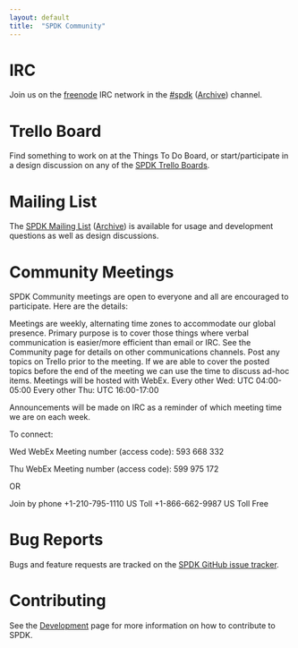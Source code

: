 ```yaml
---
layout: default
title:  "SPDK Community"
---
```


# IRC

Join us on the [freenode](https://freenode.net/) IRC network in the [#spdk](irc://irc.freenode.net/%23spdk) ([Archive](https://ci.spdk.io/irclog/?C=N;O=D)) channel.

# Trello Board

Find something to work on at the Things To Do Board, or start/participate in a design discussion on any of the [SPDK Trello Boards](https://trello.com/spdk).

# Mailing List

The [SPDK Mailing List](https://lists.01.org/mailman/listinfo/spdk) ([Archive](https://lists.01.org/pipermail/spdk/))
is available for usage and development questions as well as design discussions.

# Community Meetings

SPDK Community meetings are open to everyone and all are encouraged to participate. Here are the details:

Meetings are weekly, alternating time zones to accommodate our global presence.
Primary purpose is to cover those things where verbal communication is easier/more efficient than email or IRC. See the Community page for details on other communications channels.
Post any topics on Trello prior to the meeting.
If we are able to cover the posted topics before the end of the meeting we can use the time to discuss ad-hoc items.
Meetings will be hosted with WebEx.
Every other Wed: UTC 04:00-05:00 Every other Thu: UTC 16:00-17:00

Announcements will be made on IRC as a reminder of which meeting time we are on each week.

To connect:

Wed WebEx Meeting number (access code): 593 668 332

Thu WebEx Meeting number (access code): 599 975 172

OR

Join by phone
+1-210-795-1110 US Toll
+1-866-662-9987 US Toll Free

# Bug Reports

Bugs and feature requests are tracked on the [SPDK GitHub issue tracker](https://github.com/spdk/spdk/issues).

# Contributing

See the [Development](/development/) page for more information on how to contribute to SPDK.
